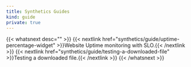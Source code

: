 ```yaml
---
title: Synthetics Guides
kind: guide
private: true
---
```


{{< whatsnext desc="" >}}
    {{< nextlink href="synthetics/guide/uptime-percentage-widget" >}}Website Uptime monitoring with SLO.{{< /nextlink >}}
    {{< nextlink href="synthetics/guide/testing-a-downloaded-file" >}}Testing a downloaded file.{{< /nextlink >}}
{{< /whatsnext >}}
